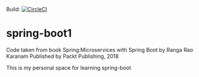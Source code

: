 Build: [![CircleCI](https://circleci.com/gh/septanto/spring-boot1/tree/master.svg?style=svg)](https://circleci.com/gh/septanto/spring-boot1/tree/master)

# spring-boot1
Code taken from book Spring:Microservices with Spring Boot
by Ranga Rao Karanam
Published by Packt Publishing, 2018

This is my personal space for learning spring-boot
